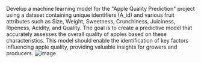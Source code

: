 Develop a machine learning model for the "Apple Quality Prediction" project using a dataset containing unique identifiers (A_id) and various fruit attributes such as Size, Weight, Sweetness, Crunchiness, Juiciness, Ripeness, Acidity, and Quality. The goal is to create a predictive model that accurately assesses the overall quality of apples based on these characteristics. This model should enable the identification of key factors influencing apple quality, providing valuable insights for growers and producers. 
![image](https://github.com/Pratik1111986/ML/assets/101990591/07b34346-45ca-45a0-93a1-ecbefc838e7d)
